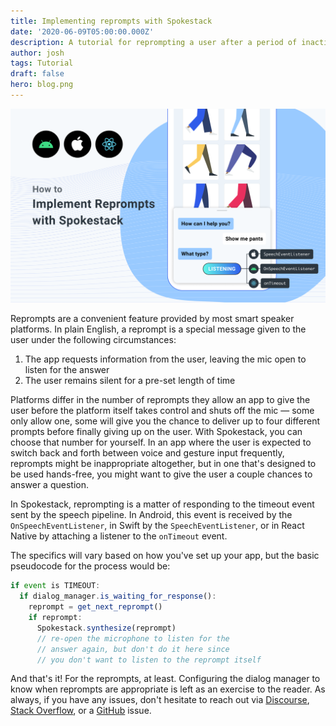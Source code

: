 ```yaml
---
title: Implementing reprompts with Spokestack
date: '2020-06-09T05:00:00.000Z'
description: A tutorial for reprompting a user after a period of inactivity
author: josh
tags: Tutorial
draft: false
hero: blog.png
---
```


![Implementing Reprompts with Spokestack](blog.png)

Reprompts are a convenient feature provided by most smart speaker platforms. In plain English, a reprompt is a special message given to the user under the following circumstances:

1. The app requests information from the user, leaving the mic open to listen for the answer
1. The user remains silent for a pre-set length of time

Platforms differ in the number of reprompts they allow an app to give the user before the platform itself takes control and shuts off the mic — some only allow one, some will give you the chance to deliver up to four different prompts before finally giving up on the user. With Spokestack, you can choose that number for yourself. In an app where the user is expected to switch back and forth between voice and gesture input frequently, reprompts might be inappropriate altogether, but in one that's designed to be used hands-free, you might want to give the user a couple chances to answer a question.

In Spokestack, reprompting is a matter of responding to the timeout event sent by the speech pipeline. In Android, this event is received by the `OnSpeechEventListener`, in Swift by the `SpeechEventListener`, or in React Native by attaching a listener to the `onTimeout` event.

The specifics will vary based on how you've set up your app, but the basic pseudocode for the process would be:

```js
if event is TIMEOUT:
  if dialog_manager.is_waiting_for_response():
    reprompt = get_next_reprompt()
    if reprompt:
      Spokestack.synthesize(reprompt)
      // re-open the microphone to listen for the
      // answer again, but don't do it here since
      // you don't want to listen to the reprompt itself
```

And that's it! For the reprompts, at least. Configuring the dialog manager to know when reprompts are appropriate is left as an exercise to the reader. As always, if you have any issues, don't hesitate to reach out via [Discourse](https://forum.spokestack.io/), [Stack Overflow](https://stackoverflow.com/questions/tagged/spokestack), or a [GitHub](https://github.com/spokestack) issue.
